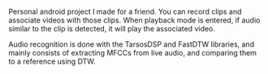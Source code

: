 Personal android project I made for a friend. You can record clips and associate videos with those clips. When playback mode is entered, if audio similar to the clip is detected, it will play the associated video.

Audio recognition is done with the TarsosDSP and FastDTW libraries, and mainly consists of extracting MFCCs from live audio, and comparing them to a reference using DTW.
